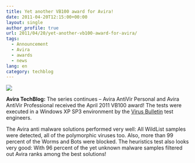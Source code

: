 ```yaml
---
title: Yet another VB100 award for Avira!
date: 2011-04-20T12:15:00+00:00
layout: single
author_profile: true
url: 2011/04/20/yet-another-vb100-award-for-avira/
tags:
  - Announcement
  - Avira
  - awards
  - news
lang: en
category: techblog
---
```

<div dir="ltr" trbidi="on">
  <div>
    <a href="http://3.bp.blogspot.com/-qbqTu8XbLI0/Ta7HGt9fl5I/AAAAAAAAD2g/E2vTQHwbqPk/s1600/2011-04-VB-100-scaled.jpg" imageanchor="1"><img border="0" src="http://3.bp.blogspot.com/-qbqTu8XbLI0/Ta7HGt9fl5I/AAAAAAAAD2g/E2vTQHwbqPk/s1600/2011-04-VB-100-scaled.jpg" /></a>
  </div>
  
  <p>
    <b>Avira TechBlog:</b> The series continues – Avira AntiVir Personal and Avira AntiVir Professional received the April 2011 VB100 award! The tests were executed in a Windows XP SP3 environment by the <a href="http://www.virusbtn.com/index">Virus Bulletin</a> test engineers.
  </p>
  
  <p>
    The Avira anti malware solutions performed very well: All WildList samples were detected, all of the polymorphic viruses too. Also, more than 99 percent of the Worms and Bots were blocked. The heuristics test also looks very good: With 96 percent of the yet unknown malware samples filtered out Avira ranks among the best solutions!
  </p>
</div>